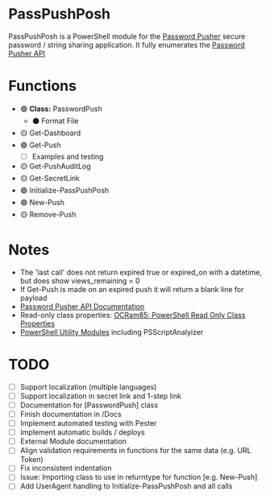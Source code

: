 # PassPushPosh

PassPushPosh is a PowerShell module for the [Password Pusher](/pglombardo/PasswordPusher) secure password / string sharing application. It fully enumerates the [Password Pusher API](https://pwpush.com/api)

# Functions

- 🟢 **Class:** PasswordPush
  - ⚫️ Format File
- 🟡 Get-Dashboard
- 🟢 Get-Push
  - [ ] Examples and testing
- 🟡 Get-PushAuditLog
- 🟡 Get-SecretLink
- 🟢 Initialize-PassPushPosh
- 🟢 New-Push
- 🟡 Remove-Push

# Notes

- The 'last call' does not return expired true or expired_on with a datetime, but does show views_remaining = 0
- If Get-Push is made on an expired push it will return a blank line for payload
- [Password Pusher API Documentation](https://pwpush.com/api/1.0.en.html)
- Read-only class properties: [OCRam85:  PowerShell Read Only Class Properties](https://ocram85.com/posts/pwsh-read-only-class-properties/)
- [PowerShell Utility Modules](https://learn.microsoft.com/en-us/powershell/utility-modules/overview?view=ps-modules) including PSScriptAnalyizer

# TODO

- [ ] Support localization (multiple languages)
- [ ] Support localization in secret link and 1-step link
- [ ] Documentation for [PasswordPush] class
- [ ] Finish documentation in /Docs
- [ ] Implement automated testing with Pester
- [ ] Implement automatic builds / deploys
- [ ] External Module documentation
- [ ] Align validation requirements in functions for the same data (e.g. URL Token)
- [ ] Fix inconsistent indentation
- [ ] Issue: Importing class to use in returntype for function [e.g. New-Push]
- [ ] Add UserAgent handling to Initialize-PassPushPosh and all calls